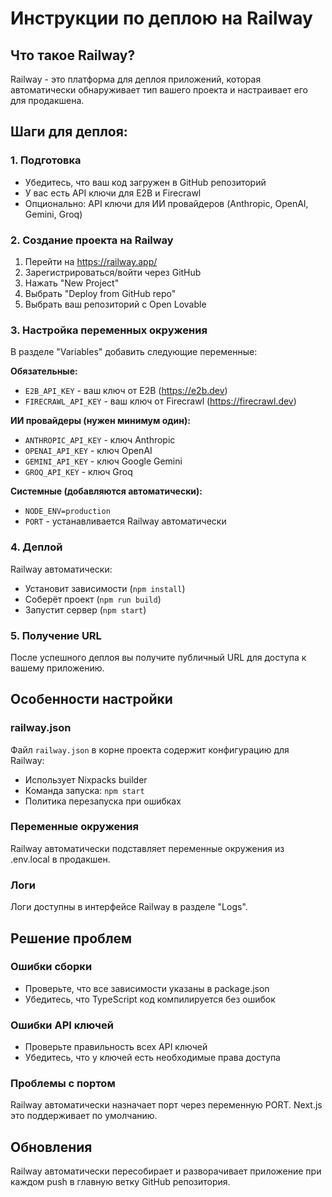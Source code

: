 # Инструкции по деплою на Railway

## Что такое Railway?
Railway - это платформа для деплоя приложений, которая автоматически обнаруживает тип вашего проекта и настраивает его для продакшена.

## Шаги для деплоя:

### 1. Подготовка
- Убедитесь, что ваш код загружен в GitHub репозиторий
- У вас есть API ключи для E2B и Firecrawl
- Опционально: API ключи для ИИ провайдеров (Anthropic, OpenAI, Gemini, Groq)

### 2. Создание проекта на Railway
1. Перейти на https://railway.app/
2. Зарегистрироваться/войти через GitHub
3. Нажать "New Project"
4. Выбрать "Deploy from GitHub repo"
5. Выбрать ваш репозиторий с Open Lovable

### 3. Настройка переменных окружения
В разделе "Variables" добавить следующие переменные:

**Обязательные:**
- `E2B_API_KEY` - ваш ключ от E2B (https://e2b.dev)
- `FIRECRAWL_API_KEY` - ваш ключ от Firecrawl (https://firecrawl.dev)

**ИИ провайдеры (нужен минимум один):**
- `ANTHROPIC_API_KEY` - ключ Anthropic
- `OPENAI_API_KEY` - ключ OpenAI  
- `GEMINI_API_KEY` - ключ Google Gemini
- `GROQ_API_KEY` - ключ Groq

**Системные (добавляются автоматически):**
- `NODE_ENV=production`
- `PORT` - устанавливается Railway автоматически

### 4. Деплой
Railway автоматически:
- Установит зависимости (`npm install`)
- Соберёт проект (`npm run build`) 
- Запустит сервер (`npm start`)

### 5. Получение URL
После успешного деплоя вы получите публичный URL для доступа к вашему приложению.

## Особенности настройки

### railway.json
Файл `railway.json` в корне проекта содержит конфигурацию для Railway:
- Использует Nixpacks builder
- Команда запуска: `npm start`
- Политика перезапуска при ошибках

### Переменные окружения
Railway автоматически подставляет переменные окружения из .env.local в продакшен.

### Логи
Логи доступны в интерфейсе Railway в разделе "Logs".

## Решение проблем

### Ошибки сборки
- Проверьте, что все зависимости указаны в package.json
- Убедитесь, что TypeScript код компилируется без ошибок

### Ошибки API ключей
- Проверьте правильность всех API ключей
- Убедитесь, что у ключей есть необходимые права доступа

### Проблемы с портом
Railway автоматически назначает порт через переменную PORT. Next.js это поддерживает по умолчанию.

## Обновления
Railway автоматически пересобирает и разворачивает приложение при каждом push в главную ветку GitHub репозитория.
